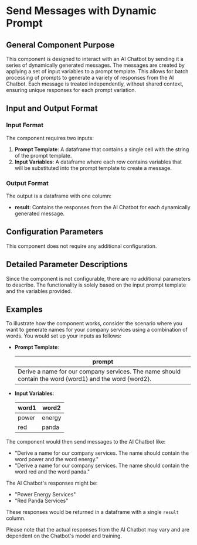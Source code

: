 # Send Messages with Dynamic Prompt

## General Component Purpose

This component is designed to interact with an AI Chatbot by sending it a series of dynamically generated messages. The messages are created by applying a set of input variables to a prompt template. This allows for batch processing of prompts to generate a variety of responses from the AI Chatbot. Each message is treated independently, without shared context, ensuring unique responses for each prompt variation.

## Input and Output Format

### Input Format

The component requires two inputs:

1. **Prompt Template**: A dataframe that contains a single cell with the string of the prompt template.
2. **Input Variables**: A dataframe where each row contains variables that will be substituted into the prompt template to create a message.

### Output Format

The output is a dataframe with one column:

- **result**: Contains the responses from the AI Chatbot for each dynamically generated message.

## Configuration Parameters

This component does not require any additional configuration.

## Detailed Parameter Descriptions

Since the component is not configurable, there are no additional parameters to describe. The functionality is solely based on the input prompt template and the variables provided.

## Examples

To illustrate how the component works, consider the scenario where you want to generate names for your company services using a combination of words. You would set up your inputs as follows:

- **Prompt Template**:

  | prompt |
  | --- |
  | Derive a name for our company services. The name should contain the word {word1} and the word {word2}. |

- **Input Variables**:

  | word1 | word2 |
  | --- | --- |
  | power | energy |
  | red | panda |

The component would then send messages to the AI Chatbot like:

- "Derive a name for our company services. The name should contain the word power and the word energy."
- "Derive a name for our company services. The name should contain the word red and the word panda."

The AI Chatbot's responses might be:

- "Power Energy Services"
- "Red Panda Services"

These responses would be returned in a dataframe with a single `result` column.

Please note that the actual responses from the AI Chatbot may vary and are dependent on the Chatbot's model and training.